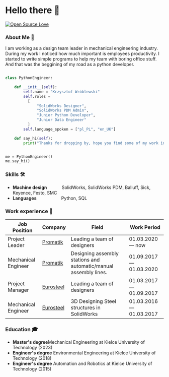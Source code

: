 # Hello there 👋

[![Open Source Love](https://badges.frapsoft.com/os/v1/open-source.svg?v=102)](https://github.com/ellerbrock/open-source-badge/)

### About Me 👔
I am working as a design team leader in mechanical engineering industry. During my work I noticed how much important is employees productivity. I started to write simple programs to help my team with boring office stuff.  And that was the beggining of my road as a python developer.

```python

class PythonEngineer:

    def __init__(self):
        self.name = "Krzysztof Wróblewski"
        self.roles =
          [
              "SolidWorks Designer",
              "SolidWorks PDM Admin",
              "Junior Python Developer",
              "Junior Data Engineer"
          ]
        self.language_spoken = ["pl_PL", "en_UK"]

    def say_hi(self):
        print("Thanks for dropping by, hope you find some of my work interesting.")


me = PythonEngineer()
me.say_hi()
```

### Skills 🛠️

- **Machine design**&nbsp;&nbsp;&nbsp;&nbsp;&nbsp;&nbsp;&nbsp; &nbsp; &nbsp;
SolidWorks, SolidWorks PDM, Balluff, Sick, Keyence, Festo, SMC
- **Languages**&nbsp;&nbsp;&nbsp;&nbsp;&nbsp;&nbsp;&nbsp; &nbsp; &nbsp; &nbsp;&nbsp;&nbsp; &nbsp;&nbsp;&nbsp;
Python, SQL


### Work experience 👔
| Job Position          | Company        | Field                           | Work Period                |
| --------------------- | -------------- | ------------------------------- | -------------------------- |
| Project Leader| [Promatik](https://promatik-kielce.com.pl) | Leading a team of designers | 01.03.2020 —  now |
|Mechanical Engineer    | [Promatik](https://promatik-kielce.com.pl)          | Designing assembly stations and automatic/manual assembly lines.  | 01.09.2017 — 01.03.2020    |
|Project Manager     | [Eurosteel](https://http://www.eurosteel.pl)          | Leading a team of designers  | 01.03.2017 — 01.09.2017    |
| Mechanical Engineer     | [Eurosteel](https://http://www.eurosteel.pl)          | 3D Designing Steel structures in SolidWorks  | 01.03.2016 — 01.03.2017    |


### Education 🎓
- **Master's degree**Mechanical Engineering at Kielce University of Technology (2023)
- **Engineer's degree** Environmental Engineering at Kielce University of Technology (2018)
- **Engineer's degree** Automation and Robotics at Kielce University of Technology (2015)

